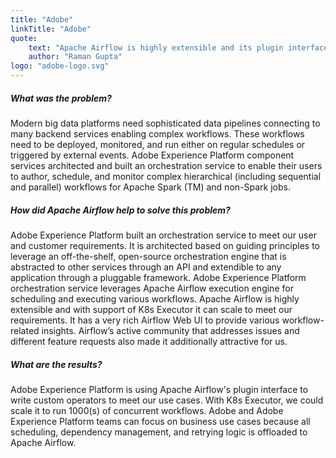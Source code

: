 ```yaml
---
title: "Adobe"
linkTitle: "Adobe"
quote:
    text: "Apache Airflow is highly extensible and its plugin interface can be used to meet a variety of use cases. It supports variety of deployment models and has a very active community to scale innovation."
    author: "Raman Gupta"
logo: "adobe-logo.svg"
---
```


##### What was the problem?
Modern big data platforms need sophisticated data pipelines connecting to many backend services enabling complex workflows. These workflows need to be deployed, monitored, and run either on regular schedules or triggered by external events. Adobe Experience Platform component services architected and built an orchestration service to enable their users to author, schedule, and monitor complex hierarchical (including sequential and parallel) workflows for Apache Spark (TM) and non-Spark jobs.

##### How did Apache Airflow help to solve this problem?
Adobe Experience Platform built an orchestration service to meet our user and customer requirements. It is architected based on guiding principles to leverage an off-the-shelf, open-source orchestration engine that is abstracted to other services through an API and extendible to any application through a pluggable framework. Adobe Experience Platform orchestration service leverages Apache Airflow execution engine for scheduling and executing various workflows. Apache Airflow is highly extensible and with support of K8s Executor it can scale to meet our requirements. It has a very rich Airflow Web UI to provide various workflow-related insights. Airflow’s active community that addresses issues and different feature requests also made it additionally attractive for us.

##### What are the results?
Adobe Experience Platform is using Apache Airflow's plugin interface to write custom operators to meet our use cases. With K8s Executor, we could scale it to run 1000(s) of concurrent workflows. Adobe and Adobe Experience Platform teams can focus on business use cases because all scheduling, dependency management, and retrying logic is offloaded to Apache Airflow.
